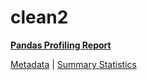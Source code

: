 # clean2

[**Pandas Profiling Report**](https://epistasislab.github.io/penn-ml-benchmarks/profile/clean2.html)

[Metadata](metadata.yaml) | [Summary Statistics](summary_stats.tsv)
